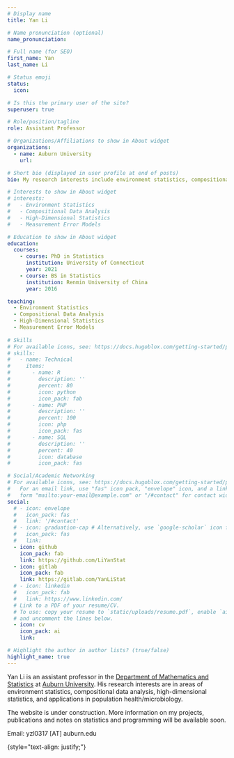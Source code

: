 ```yaml
---
# Display name
title: Yan Li

# Name pronunciation (optional)
name_pronunciation: 

# Full name (for SEO)
first_name: Yan
last_name: Li

# Status emoji
status:
  icon: 

# Is this the primary user of the site?
superuser: true

# Role/position/tagline
role: Assistant Professor

# Organizations/Affiliations to show in About widget
organizations:
  - name: Auburn University
    url: 

# Short bio (displayed in user profile at end of posts)
bio: My research interests include environment statistics, compositional data and high-dimensional statistics.

# Interests to show in About widget
# interests:
#   - Environment Statistics
#   - Compositional Data Analysis
#   - High-Dimensional Statistics
#   - Measurement Error Models

# Education to show in About widget
education:
  courses:
    - course: PhD in Statistics
      institution: University of Connecticut
      year: 2021
    - course: BS in Statistics
      institution: Renmin University of China
      year: 2016

teaching:
  - Environment Statistics
  - Compositional Data Analysis
  - High-Dimensional Statistics
  - Measurement Error Models
      
# Skills
# For available icons, see: https://docs.hugoblox.com/getting-started/page-builder/#icons
# skills:
#   - name: Technical
#     items:
#       - name: R
#         description: ''
#         percent: 80
#         icon: python
#         icon_pack: fab
#       - name: PHP
#         description: ''
#         percent: 100
#         icon: php
#         icon_pack: fas
#       - name: SQL
#         description: ''
#         percent: 40
#         icon: database
#         icon_pack: fas

# Social/Academic Networking
# For available icons, see: https://docs.hugoblox.com/getting-started/page-builder/#icons
#   For an email link, use "fas" icon pack, "envelope" icon, and a link in the
#   form "mailto:your-email@example.com" or "/#contact" for contact widget.
social:
  # - icon: envelope
  #   icon_pack: fas
  #   link: '/#contact'
  # - icon: graduation-cap # Alternatively, use `google-scholar` icon from `ai` icon pack
  #   icon_pack: fas
  #   link: 
  - icon: github
    icon_pack: fab
    link: https://github.com/LiYanStat
  - icon: gitlab
    icon_pack: fab
    link: https://gitlab.com/YanLiStat
  # - icon: linkedin
  #   icon_pack: fab
  #   link: https://www.linkedin.com/
  # Link to a PDF of your resume/CV.
  # To use: copy your resume to `static/uploads/resume.pdf`, enable `ai` icons in `params.yaml`,
  # and uncomment the lines below.
  - icon: cv
    icon_pack: ai
    link: 

# Highlight the author in author lists? (true/false)
highlight_name: true
---
```


Yan Li is an assistant professor in the <a
href="https://www.auburn.edu/cosam/departments/math/" target="_blank"
rel="noreferrer">Department of Mathematics and Statistics</a> at <a
href="https://www.auburn.edu" target="_blank" rel="noreferrer">Auburn
University</a>. His research interests are in areas of environment
statistics, compositional data analysis, high-dimensional statistics,
and applications in population health/microbiology.

The website is under construction. More information on my projects,
publications and notes on statistics and programming will be available
soon.

Email: yzl0317 [AT] auburn.edu

{style="text-align: justify;"}
